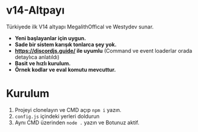 # v14-Altpayı
Türkiyede ilk V14 altyapı
MegalithOffical ve Westydev sunar.

- **Yeni başlayanlar için uygun.**
- **Sade bir sistem karışık tonlarca şey yok.**
- **https://discordjs.guide/ ile uyumlu** (Command ve event loaderlar orada detaylıca anlatıldı)
- **Basit ve hızlı kurulum.** 
- **Örnek kodlar  ve eval komutu mevcuttur.**

# Kurulum

1. Projeyi clonelayın ve CMD açıp `npm i` yazın.
2. `config.js` içindeki yerleri doldurun
3. Aynı CMD üzerinden `node .` yazın ve Botunuz aktif.
